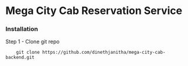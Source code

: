 # Mega City Cab Reservation Service

<h3>Installation</h3>

<p>Step 1 - Clone git repo</p>

```
    git clone https://github.com/dinethjanitha/mega-city-cab-backend.git
```

